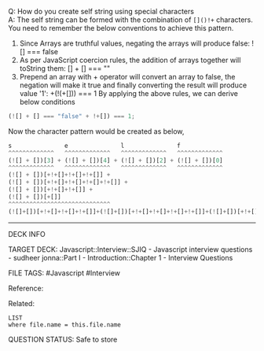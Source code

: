 Q: How do you create self string using special characters  
A: The self string can be formed with the combination of `[]()!+` characters. You need to remember the below conventions to achieve this pattern.
1. Since Arrays are truthful values, negating the arrays will produce false: ![] === false
2. As per JavaScript coercion rules, the addition of arrays together will toString them: [] + [] === ""
3. Prepend an array with + operator will convert an array to false, the negation will make it true and finally converting the result will produce value '1': +(!(+[])) === 1
   By applying the above rules, we can derive below conditions
```javascript
(![] + [] === "false" + !+[]) === 1;
```
Now the character pattern would be created as below,
```javascript
s               e               l               f
^^^^^^^^^^^^^   ^^^^^^^^^^^^^   ^^^^^^^^^^^^^   ^^^^^^^^^^^^^
(![] + [])[3] + (![] + [])[4] + (![] + [])[2] + (![] + [])[0]
^^^^^^^^^^^^^   ^^^^^^^^^^^^^   ^^^^^^^^^^^^^   ^^^^^^^^^^^^^
(![] + [])[+!+[]+!+[]+!+[]] +
(![] + [])[+!+[]+!+[]+!+[]+!+[]] +
(![] + [])[+!+[]+!+[]] +
(![] + [])[+[]]
^^^^^^^^^^^^^^^^^^^^^^^^^^^^^
(![]+[])[+!+[]+!+[]+!+[]]+(![]+[])[+!+[]+!+[]+!+[]+!+[]]+(![]+[])[+!+[]+!+[]]+(![]+[])[+[]]
```
<!--ID: 1693596689904-->

---

DECK INFO

TARGET DECK: Javascript::Interview::SJIQ - Javascript interview questions - sudheer jonna::Part I - Introduction::Chapter 1 - Interview Questions

FILE TAGS: #Javascript #Interview

Reference:

Related:

```dataview
LIST
where file.name = this.file.name
```

QUESTION STATUS: Safe to store